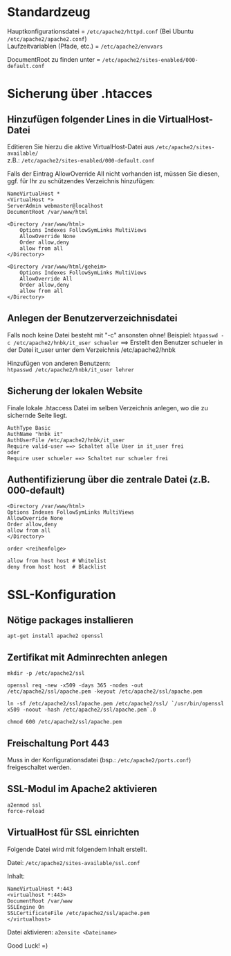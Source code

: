# Standardzeug

Hauptkonfigurationsdatei = `/etc/apache2/httpd.conf` (Bei Ubuntu `/etc/apache2/apache2.conf`)  
Laufzeitvariablen (Pfade, etc.) = `/etc/apache2/envvars`

DocumentRoot zu finden unter = `/etc/apache2/sites-enabled/000-default.conf`




# Sicherung über .htacces

## Hinzufügen folgender Lines in die VirtualHost-Datei
Editieren Sie hierzu die aktive VirtualHost-Datei aus `/etc/apache2/sites-available/`  
z.B.: `/etc/apache2/sites-enabled/000-default.conf` 

Falls der Eintrag AllowOverride All nicht vorhanden ist, müssen Sie diesen, ggf. für Ihr zu schützendes Verzeichnis hinzufügen: 
``` 
NameVirtualHost *  
<VirtualHost *>  
ServerAdmin webmaster@localhost  
DocumentRoot /var/www/html  

<Directory /var/www/html>  
	Options Indexes FollowSymLinks MultiViews  
	AllowOverride None  
	Order allow,deny  
	allow from all  
</Directory>  

<Directory /var/www/html/geheim>
	Options Indexes FollowSymLinks MultiViews
	AllowOverride All
	Order allow,deny
	allow from all
</Directory>
```
## Anlegen der Benutzerverzeichnisdatei
Falls noch keine Datei besteht mit "-c" ansonsten ohne!
Beispiel: `htpasswd -c /etc/apache2/hnbk/it_user schueler` 
==> Erstellt den Benutzer schueler in der Datei it_user unter dem Verzeichnis /etc/apache2/hnbk

Hinzufügen von anderen Benutzern:  
`htpasswd /etc/apache2/hnbk/it_user lehrer`


## Sicherung der lokalen Website
Finale lokale .htaccess Datei im selben Verzeichnis anlegen, wo die zu sichernde Seite liegt.
``` 
AuthType Basic
AuthName "hnbk it"
AuthUserFile /etc/apache2/hnbk/it_user
Require valid-user ==> Schaltet alle User in it_user frei
oder
Require user schueler ==> Schaltet nur schueler frei
```

## Authentifizierung über die zentrale Datei (z.B. 000-default)
```
<Directory /var/www/html>
Options Indexes FollowSymLinks MultiViews
AllowOverride None
Order allow,deny
allow from all
</Directory>
```
```
order <reihenfolge>
```
```
allow from host host # Whitelist 
deny from host host  # Blacklist
```

# SSL-Konfiguration

## Nötige packages installieren
`apt-get install apache2 openssl`

## Zertifikat mit Adminrechten anlegen
```
mkdir -p /etc/apache2/ssl

openssl req -new -x509 -days 365 -nodes -out /etc/apache2/ssl/apache.pem -keyout /etc/apache2/ssl/apache.pem

ln -sf /etc/apache2/ssl/apache.pem /etc/apache2/ssl/ `/usr/bin/openssl x509 -noout -hash /etc/apache2/ssl/apache.pem`.0

chmod 600 /etc/apache2/ssl/apache.pem
```
## Freischaltung Port 443
Muss in der Konfigurationsdatei (bsp.: `/etc/apache2/ports.conf`) freigeschaltet werden.

## SSL-Modul im Apache2 aktivieren
```
a2enmod ssl
force-reload
```

## VirtualHost für SSL einrichten
Folgende Datei wird mit folgendem Inhalt erstellt.

Datei: `/etc/apache2/sites-available/ssl.conf`

Inhalt:
```
NameVirtualHost *:443
<virtualhost *:443>
DocumentRoot /var/www
SSLEngine On
SSLCertificateFile /etc/apache2/ssl/apache.pem
</virtualhost>
```
Datei aktivieren: `a2ensite <Dateiname>`






Good Luck! =)
